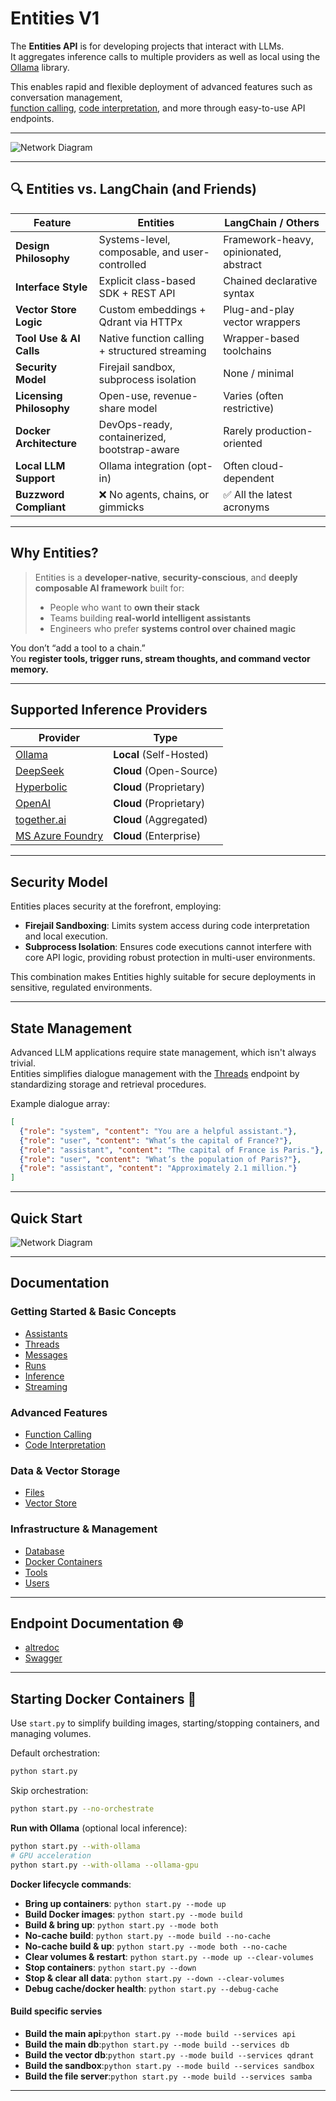 #  Entities V1

The **Entities API** is for developing projects that interact with LLMs.  
It aggregates inference calls to multiple providers as well as local using the [Ollama](https://github.com/ollama) library.

This enables rapid and flexible deployment of advanced features such as conversation management,  
[function calling](/docs/function_calling.md), [code interpretation](/docs/code_interpretation.md), and more through easy-to-use API endpoints.

---

![Network Diagram](assets/docker_containers.png)



---


## 🔍 Entities vs. LangChain (and Friends)

| Feature                          | **Entities**                                    | LangChain / Others                     |
|----------------------------------|-------------------------------------------------|----------------------------------------|
| **Design Philosophy**            | Systems-level, composable, and user-controlled  | Framework-heavy, opinionated, abstract |
| **Interface Style**              | Explicit class-based SDK + REST API             | Chained declarative syntax             |
| **Vector Store Logic**           | Custom embeddings + Qdrant via HTTPx            | Plug-and-play vector wrappers          |
| **Tool Use & AI Calls**          | Native function calling + structured streaming  | Wrapper-based toolchains               |
| **Security Model**               | Firejail sandbox, subprocess isolation          | None / minimal                         |
| **Licensing Philosophy**         | Open-use, revenue-share model                   | Varies (often restrictive)             |
| **Docker Architecture**          | DevOps-ready, containerized, bootstrap-aware    | Rarely production-oriented             |
| **Local LLM Support**            | Ollama integration (opt-in)                     | Often cloud-dependent                  |
| **Buzzword Compliant**           | ❌ No agents, chains, or gimmicks               | ✅ All the latest acronyms             |

---

##  Why Entities?

> Entities is a **developer-native**, **security-conscious**, and **deeply composable AI framework** built for:
>
> - People who want to **own their stack**
> - Teams building **real-world intelligent assistants**
> - Engineers who prefer **systems control over chained magic**

You don’t “add a tool to a chain.”  
You **register tools, trigger runs, stream thoughts, and command vector memory.**

---

## Supported Inference Providers

| Provider                                        | Type                        |
|-------------------------------------------------|-----------------------------|
| [Ollama](https://github.com/ollama)             | **Local** (Self-Hosted)     |
| [DeepSeek](https://platform.deepseek.com/)      | **Cloud** (Open-Source)     |
| [Hyperbolic](https://hyperbolic.xyz/)           | **Cloud** (Proprietary)     |
| [OpenAI](https://platform.openai.com/)          | **Cloud** (Proprietary)     |
| [together.ai](https://www.together.ai/)         | **Cloud** (Aggregated)      |
| [MS Azure Foundry](https://azure.microsoft.com) | **Cloud** (Enterprise)      |

---

## Security Model 

Entities places security at the forefront, employing:

- **Firejail Sandboxing**: Limits system access during code interpretation and local execution.
- **Subprocess Isolation**: Ensures code executions cannot interfere with core API logic, providing robust protection in multi-user environments.

This combination makes Entities highly suitable for secure deployments in sensitive, regulated environments.

---

## State Management

Advanced LLM applications require state management, which isn't always trivial.  
Entities simplifies dialogue management with the [Threads](/docs/threads.md) endpoint by standardizing storage and retrieval procedures.

Example dialogue array:

```json
[
  {"role": "system", "content": "You are a helpful assistant."},
  {"role": "user", "content": "What’s the capital of France?"},
  {"role": "assistant", "content": "The capital of France is Paris."},
  {"role": "user", "content": "What’s the population of Paris?"},
  {"role": "assistant", "content": "Approximately 2.1 million."}
]
```

---

## Quick Start 


![Network Diagram](assets/quik_start-work_flow.png)


---

## Documentation

### Getting Started & Basic Concepts

- [Assistants](https://github.com/frankie336/projectdavid/blob/master/docs/assistants.md)  
- [Threads](https://github.com/frankie336/projectdavid/blob/master/docs/threads.md)  
- [Messages](https://github.com/frankie336/projectdavid/blob/master/docs/messages.md)  
- [Runs](https://github.com/frankie336/projectdavid/blob/master/docs/runs.md)  
- [Inference](https://github.com/frankie336/projectdavid/blob/master/docs/inference.md)  
- [Streaming](https://github.com/frankie336/projectdavid/blob/master/docs/streams.md)  

### Advanced Features

- [Function Calling](/docs/function_calling.md)  
- [Code Interpretation](/docs/code_interpretation.md)  

### Data & Vector Storage

- [Files](/docs/files.md)  
- [Vector Store](/docs/vector_store.md)  

### Infrastructure & Management

- [Database](/docs/database.md)  
- [Docker Containers](/docs/docker_containers.md)  
- [Tools](/docs/tools.md)  
- [Users](/docs/users.md)

---

## Endpoint Documentation 🌐

- [altredoc](http://your-domain/altredoc/)
- [Swagger](http://your-domain/mydocs#/)

---

## Starting Docker Containers 🐳

Use `start.py` to simplify building images, starting/stopping containers, and managing volumes.

Default orchestration:
```bash
python start.py
```

Skip orchestration:
```bash
python start.py --no-orchestrate
```

**Run with Ollama** (optional local inference):

```bash
python start.py --with-ollama
# GPU acceleration
python start.py --with-ollama --ollama-gpu
```

**Docker lifecycle commands**:

- **Bring up containers**: `python start.py --mode up`
- **Build Docker images**: `python start.py --mode build`
- **Build & bring up**: `python start.py --mode both`
- **No-cache build**: `python start.py --mode build --no-cache`
- **No-cache build & up**: `python start.py --mode both --no-cache`
- **Clear volumes & restart**: `python start.py --mode up --clear-volumes`
- **Stop containers**: `python start.py --down`
- **Stop & clear all data**: `python start.py --down --clear-volumes`
- **Debug cache/docker health**: `python start.py --debug-cache`

#### Build specific servies

- **Build the main api**:`python start.py --mode build --services api`
- **Build the main db**:`python start.py --mode build --services db`
- **Build the vector db**:`python start.py --mode build --services qdrant`
- **Build the sandbox**:`python start.py --mode build --services sandbox`
- **Build the file server**:`python start.py --mode build --services samba`
---

